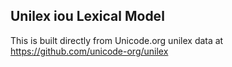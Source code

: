 Unilex iou Lexical Model
----------------------

This is built directly from Unicode.org unilex data at
https://github.com/unicode-org/unilex
